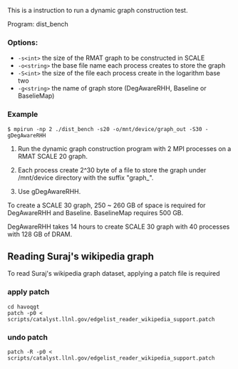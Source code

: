 This is a instruction to run a dynamic graph construction test.

Program: dist_bench

### Options:
+ `-s<int>`
	the size of the RMAT graph to be constructed in SCALE
+ `-o<string>`
	the base file name each process creates to store the graph
+ `-S<int>`
	the size of the file each process create in the logarithm base two
+ `-g<string>`
	the name of  graph store (DegAwareRHH, Baseline or BaselieMap)

### Example
``
$ mpirun -np 2 ./dist_bench -s20 -o/mnt/device/graph_out -S30 -gDegAwareRHH
``

1. Run the dynamic graph construction program with 2 MPI processes on a RMAT SCALE 20 graph.

2. Each process create 2^30 byte of a file to store the graph under /mnt/device directory with the suffix "graph_".

3. Use gDegAwareRHH.

To create a SCALE 30 graph, 250 ~ 260 GB of space is required for DegAwareRHH and Baseline. BaselineMap requires 500 GB.

DegAwareRHH takes 14 hours to create SCALE 30 graph with 40 processes with 128 GB of DRAM.


## Reading Suraj's wikipedia graph
To read Suraj's wikipedia graph dataset, applying a patch file is required
### apply patch
```
cd havoqgt
patch -p0 < scripts/catalyst.llnl.gov/edgelist_reader_wikipedia_support.patch
```
### undo patch
```
patch -R -p0 < scripts/catalyst.llnl.gov/edgelist_reader_wikipedia_support.patch
```
